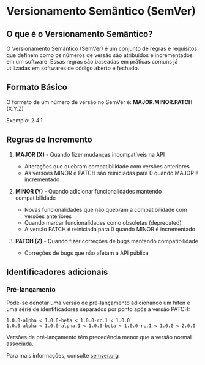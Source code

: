 # Versionamento Semântico (SemVer)

## O que é o Versionamento Semântico?

O Versionamento Semântico (SemVer) é um conjunto de regras e requisitos que definem como os números de versão são atribuídos e incrementados em um software. Essas regras são baseadas em práticas comuns já utilizadas em softwares de código aberto e fechado.

## Formato Básico

O formato de um número de versão no SemVer é: **MAJOR.MINOR.PATCH** (X.Y.Z)

Exemplo: 2.4.1

## Regras de Incremento

1. **MAJOR (X)** - Quando fizer mudanças incompatíveis na API

   - Alterações que quebram compatibilidade com versões anteriores
   - As versões MINOR e PATCH são reiniciadas para 0 quando MAJOR é incrementado

2. **MINOR (Y)** - Quando adicionar funcionalidades mantendo compatibilidade

   - Novas funcionalidades que não quebram a compatibilidade com versões anteriores
   - Quando marcar funcionalidades como obsoletas (deprecated)
   - A versão PATCH é reiniciada para 0 quando MINOR é incrementado

3. **PATCH (Z)** - Quando fizer correções de bugs mantendo compatibilidade
   - Correções de bugs que não afetam a API pública

## Identificadores adicionais

### Pré-lançamento

Pode-se denotar uma versão de pré-lançamento adicionando um hífen e uma série de identificadores separados por ponto após a versão PATCH:

```
1.0.0-alpha < 1.0.0-beta < 1.0.0-rc.1 < 1.0.0
1.0.0-alpha < 1.0.0-alpha.1 < 1.0.0-beta < 1.0.0-rc.1 < 1.0.0 < 2.0.0
```

Versões de pré-lançamento têm precedência menor que a versão normal associada.

Para mais informações, consulte [semver.org](https://semver.org/)
